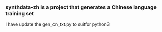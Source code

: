 ### synthdata-zh is a project that generates a Chinese language training set
I have update the gen_cn_txt.py to suitfor python3
